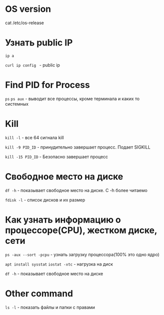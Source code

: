 # OS version
cat /etc/os-release 

# Узнать public IP

`ip a`

`curl ip config ` - public ip


# Find PID for Process

`ps` `ps aux` - выводит все процессы, кроме терминала и каких то системных

# Kill

`kill -l` - все 64 сигнала kill 

`kill -9 PID_ID` - принудительно завершает процесс. Подает SIGKILL

`kill -15 PID_ID` - Безопасно завершает процесс

# Cвободное место на диске

`df -h` - показывает свободное место на диске. С -h более читаемо

`fdisk -l` - список дисков и их размер



# Как узнать информацию о процессоре(CPU), жестком диске, сети

`ps -aux --sort -pcpu` - узнать загрузку процессора(100% это одно ядро)

`apt install sysstat`
`iostat -xtc` - нагрузка на диск

`df -h` - показывает свободное место на диске 


# Other command


`ls -l` - показать файлы и папки с правами